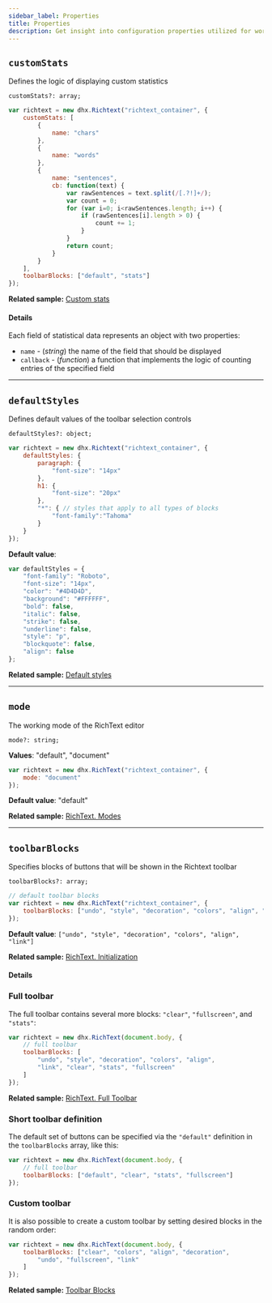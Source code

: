 ```yaml
---
sidebar_label: Properties
title: Properties
description: Get insight into configuration properties utilized for working with text statistics, setting editor mode, and customizing the toolbar in DHTMLX Rich Text Editor.
---
```


## `customStats`

Defines the logic of displaying custom statistics

`customStats?: array;`

~~~jsx
var richtext = new dhx.Richtext("richtext_container", {
    customStats: [
        {
            name: "chars"
        },
        {
            name: "words"
        },
        {
            name: "sentences",
            cb: function(text) {
                var rawSentences = text.split(/[.?!]+/);
                var count = 0;
                for (var i=0; i<rawSentences.length; i++) {
                    if (rawSentences[i].length > 0) {
                        count += 1;
                    }
                }
                return count;
            }
        }
    ],
    toolbarBlocks: ["default", "stats"]
});
~~~

**Related sample:** [Custom stats](https://snippet.dhtmlx.com/u1734epz)

#### Details

Each field of statistical data represents an object with two properties:

- `name` - (*string*) the name of the field that should be displayed
- `callback` - (*function*) a function that implements the logic of counting entries of the specified field

____

## `defaultStyles`

Defines default values of the toolbar selection controls

`defaultStyles?: object;`

~~~jsx {2-12}
var richtext = new dhx.Richtext("richtext_container", {
    defaultStyles: {
        paragraph: {
            "font-size": "14px"
        },
        h1: {
            "font-size": "20px"
        },
        "*": { // styles that apply to all types of blocks
            "font-family":"Tahoma"
        }
    }
});
~~~

**Default value**:

~~~jsx
var defaultStyles = {
    "font-family": "Roboto",
    "font-size": "14px",
    "color": "#4D4D4D",
    "background": "#FFFFFF",
    "bold": false,
    "italic": false,
    "strike": false,
    "underline": false,
    "style": "p",
    "blockquote": false,
    "align": false
};
~~~

**Related sample:** [Default styles](https://snippet.dhtmlx.com/vewoiptc)

____

## `mode`

The working mode of the RichText editor

`mode?: string;`

**Values**: "default", "document"

~~~jsx
var richtext = new dhx.RichText("richtext_container", { 
    mode: "document"
});
~~~

**Default value**: "default"

**Related sample:** [RichText. Modes](https://snippet.dhtmlx.com/pdh5buvg)

____

## `toolbarBlocks`

Specifies blocks of buttons that will be shown in the Richtext toolbar

`toolbarBlocks?: array;`

~~~jsx
// default toolbar blocks
var richtext = new dhx.RichText("richtext_container", { 
    toolbarBlocks: ["undo", "style", "decoration", "colors", "align", "link"]
});
~~~

**Default value**: `["undo", "style", "decoration", "colors", "align", "link"]`

**Related sample:** [RichText. Initialization](https://snippet.dhtmlx.com/32jtemtm)

#### Details

### Full toolbar

The full toolbar contains several more blocks: `"clear"`, `"fullscreen"`, and `"stats"`:

~~~jsx
var richtext = new dhx.RichText(document.body, {
    // full toolbar
    toolbarBlocks: [
        "undo", "style", "decoration", "colors", "align", 
        "link", "clear", "stats", "fullscreen"
    ]
});
~~~

**Related sample:** [RichText. Full Toolbar](https://snippet.dhtmlx.com/5yga5ce1)

### Short toolbar definition

The default set of buttons can be specified via the `"default"` definition in the `toolbarBlocks` array, like this:

~~~jsx
var richtext = new dhx.RichText(document.body, {
    // full toolbar
    toolbarBlocks: ["default", "clear", "stats", "fullscreen"]
});
~~~

### Custom toolbar

It is also possible to create a custom toolbar by setting desired blocks in the random order:

~~~jsx
var richtext = new dhx.RichText(document.body, {
    toolbarBlocks: ["clear", "colors", "align", "decoration", 
        "undo", "fullscreen", "link"
    ]
});
~~~

**Related sample:** [Toolbar Blocks](https://snippet.dhtmlx.com/yp7en22d)
